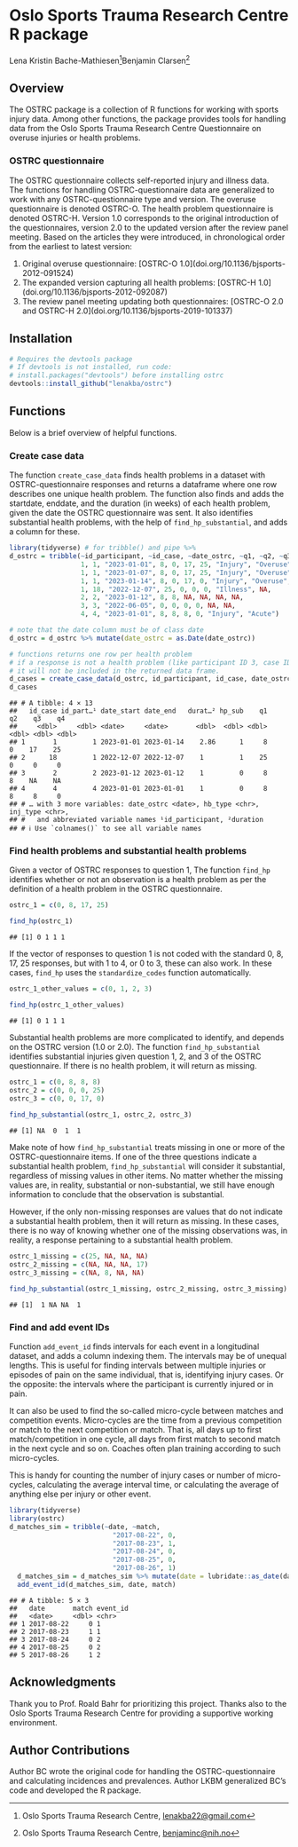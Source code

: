 Oslo Sports Trauma Research Centre R package
================
Lena Kristin Bache-Mathiesen[^1]Benjamin Clarsen[^2]

## Overview

The OSTRC package is a collection of R functions for working with sports
injury data. Among other functions, the package provides tools for
handling data from the Oslo Sports Trauma Research Centre Questionnaire
on overuse injuries or health problems.

### OSTRC questionnaire

The OSTRC questionnaire collects self-reported injury and illness
data.  
The functions for handling OSTRC-questionnaire data are generalized to
work with any OSTRC-questionnaire type and version. The overuse
questionnaire is denoted OSTRC-O. The health problem questionnaire is
denoted OSTRC-H. Version 1.0 corresponds to the original introduction of
the questionnaires, version 2.0 to the updated version after the review
panel meeting. Based on the articles they were introduced, in
chronological order from the earliest to latest version:

<ol>
<li>
Original overuse questionnaire: [OSTRC-O
1.0](doi.org/10.1136/bjsports-2012-091524)
</li>
<li>
The expanded version capturing all health problems: [OSTRC-H
1.0](doi.org/10.1136/bjsports-2012-092087)
</li>
<li>
The review panel meeting updating both questionnaires: [OSTRC-O 2.0 and
OSTRC-H 2.0](doi.org/10.1136/bjsports-2019-101337)
</li>
</ol>

## Installation

``` r
# Requires the devtools package
# If devtools is not installed, run code:
# install.packages("devtools") before installing ostrc
devtools::install_github("lenakba/ostrc")
```

## Functions

Below is a brief overview of helpful functions.

### Create case data

The function `create_case_data` finds health problems in a dataset with
OSTRC-questionnaire responses and returns a dataframe where one row
describes one unique health problem. The function also finds and adds
the startdate, enddate, and the duration (in weeks) of each health
problem, given the date the OSTRC questionnaire was sent. It also
identifies substantial health problems, with the help of
`find_hp_substantial`, and adds a column for these.

``` r
library(tidyverse) # for tribble() and pipe %>% 
d_ostrc = tribble(~id_participant, ~id_case, ~date_ostrc, ~q1, ~q2, ~q3, ~q4, ~hb_type, ~inj_type,
                  1, 1, "2023-01-01", 8, 0, 17, 25, "Injury", "Overuse",
                  1, 1, "2023-01-07", 8, 0, 17, 25, "Injury", "Overuse",
                  1, 1, "2023-01-14", 8, 0, 17, 0, "Injury", "Overuse",
                  1, 18, "2022-12-07", 25, 0, 0, 0, "Illness", NA,
                  2, 2, "2023-01-12", 8, 8, NA, NA, NA, NA,
                  3, 3, "2022-06-05", 0, 0, 0, 0, NA, NA,
                  4, 4, "2023-01-01", 8, 8, 8, 0, "Injury", "Acute")

# note that the date column must be of class date
d_ostrc = d_ostrc %>% mutate(date_ostrc = as.Date(date_ostrc))

# functions returns one row per health problem
# if a response is not a health problem (like participant ID 3, case ID 3)
# it will not be included in the returned data frame.
d_cases = create_case_data(d_ostrc, id_participant, id_case, date_ostrc, q1, q2, q3, q4)
d_cases
```

    ## # A tibble: 4 × 13
    ##   id_case id_part…¹ date_start date_end   durat…² hp_sub    q1    q2    q3    q4
    ##     <dbl>     <dbl> <date>     <date>       <dbl>  <dbl> <dbl> <dbl> <dbl> <dbl>
    ## 1       1         1 2023-01-01 2023-01-14    2.86      1     8     0    17    25
    ## 2      18         1 2022-12-07 2022-12-07    1         1    25     0     0     0
    ## 3       2         2 2023-01-12 2023-01-12    1         0     8     8    NA    NA
    ## 4       4         4 2023-01-01 2023-01-01    1         0     8     8     8     0
    ## # … with 3 more variables: date_ostrc <date>, hb_type <chr>, inj_type <chr>,
    ## #   and abbreviated variable names ¹​id_participant, ²​duration
    ## # ℹ Use `colnames()` to see all variable names

### Find health problems and substantial health problems

Given a vector of OSTRC responses to question 1, The function `find_hp`
identifies whether or not an observation is a health problem as per the
definition of a health problem in the OSTRC questionnaire.

``` r
ostrc_1 = c(0, 8, 17, 25)

find_hp(ostrc_1)
```

    ## [1] 0 1 1 1

If the vector of responses to question 1 is not coded with the standard
0, 8, 17, 25 responses, but with 1 to 4, or 0 to 3, these can also work.
In these cases, `find_hp` uses the `standardize_codes` function
automatically.

``` r
ostrc_1_other_values = c(0, 1, 2, 3)

find_hp(ostrc_1_other_values)
```

    ## [1] 0 1 1 1

Substantial health problems are more complicated to identify, and
depends on the OSTRC version (1.0 or 2.0). The function
`find_hp_substantial` identifies substantial injuries given question 1,
2, and 3 of the OSTRC questionnaire. If there is no health problem, it
will return as missing.

``` r
ostrc_1 = c(0, 8, 8, 8)
ostrc_2 = c(0, 0, 0, 25)
ostrc_3 = c(0, 0, 17, 0)
   
find_hp_substantial(ostrc_1, ostrc_2, ostrc_3)
```

    ## [1] NA  0  1  1

Make note of how `find_hp_substantial` treats missing in one or more of
the OSTRC-questionnaire items. If one of the three questions indicate a
substantial health problem, `find_hp_substantial` will consider it
substantial, regardless of missing values in other items. No matter
whether the missing values are, in reality, substantial or
non-substantial, we still have enough information to conclude that the
observation is substantial.

However, if the only non-missing responses are values that do not
indicate a substantial health problem, then it will return as missing.
In these cases, there is no way of knowing whether one of the missing
observations was, in reality, a response pertaining to a substantial
health problem.

``` r
ostrc_1_missing = c(25, NA, NA, NA)
ostrc_2_missing = c(NA, NA, NA, 17)
ostrc_3_missing = c(NA, 8, NA, NA)

find_hp_substantial(ostrc_1_missing, ostrc_2_missing, ostrc_3_missing)
```

    ## [1]  1 NA NA  1

### Find and add event IDs

Function `add_event_id` finds intervals for each event in a longitudinal
dataset, and adds a column indexing them. The intervals may be of
unequal lengths. This is useful for finding intervals between multiple
injuries or episodes of pain on the same individual, that is,
identifying injury cases. Or the opposite: the intervals where the
participant is currently injured or in pain.

It can also be used to find the so-called micro-cycle between matches
and competition events. Micro-cycles are the time from a previous
competition or match to the next competition or match. That is, all days
up to first match/competition in one cycle, all days from first match to
second match in the next cycle and so on. Coaches often plan training
according to such micro-cycles.

This is handy for counting the number of injury cases or number of
micro-cycles, calculating the average interval time, or calculating the
average of anything else per injury or other event.

``` r
library(tidyverse)
library(ostrc)
d_matches_sim = tribble(~date, ~match,
                          "2017-08-22", 0,
                          "2017-08-23", 1,
                          "2017-08-24", 0,
                          "2017-08-25", 0,
                          "2017-08-26", 1)
  d_matches_sim = d_matches_sim %>% mutate(date = lubridate::as_date(date))
  add_event_id(d_matches_sim, date, match)
```

    ## # A tibble: 5 × 3
    ##   date       match event_id
    ##   <date>     <dbl> <chr>   
    ## 1 2017-08-22     0 1       
    ## 2 2017-08-23     1 1       
    ## 3 2017-08-24     0 2       
    ## 4 2017-08-25     0 2       
    ## 5 2017-08-26     1 2

## Acknowledgments

Thank you to Prof. Roald Bahr for prioritizing this project. Thanks also
to the Oslo Sports Trauma Research Centre for providing a supportive
working environment.

## Author Contributions

Author BC wrote the original code for handling the OSTRC-questionnaire
and calculating incidences and prevalences. Author LKBM generalized BC’s
code and developed the R package.

[^1]: Oslo Sports Trauma Research Centre, <lenakba22@gmail.com>

[^2]: Oslo Sports Trauma Research Centre, <benjaminc@nih.no>
